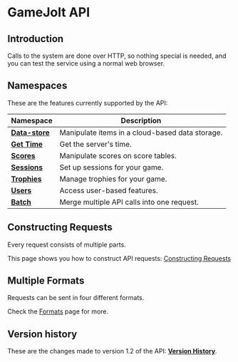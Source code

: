 # GameJolt API

## Introduction

Calls to the system are done over HTTP, so nothing special is needed, and you can test the service using a normal web browser.

## Namespaces

These are the features currently supported by the API:

Namespace | Description
--- | ---
[**Data-store**](https://gamejolt.com/game-api/doc/data-store) | Manipulate items in a cloud-based data storage.
[**Get Time**](https://gamejolt.com/game-api/doc/time) | Get the server's time.
[**Scores**](https://gamejolt.com/game-api/doc/scores) | Manipulate scores on score tables.
[**Sessions**](https://gamejolt.com/game-api/doc/sessions) | Set up sessions for your game.
[**Trophies**](https://gamejolt.com/game-api/doc/trophies) | Manage trophies for your game.
[**Users**](https://gamejolt.com/game-api/doc/users) | Access user-based features.
[**Batch**](https://gamejolt.com/game-api/doc/batch) | Merge multiple API calls into one request.

## Constructing Requests

Every request consists of multiple parts.

This page shows you how to construct API requests: [Constructing Requests](https://gamejolt.com/game-api/doc/construction)

## Multiple Formats

Requests can be sent in four different formats.

Check the [Formats](https://gamejolt.com/game-api/doc/formats) page for more.

## Version history

These are the changes made to version 1.2 of the API: [__Version History__](https://gamejolt.com/game-api/doc/version-history).
